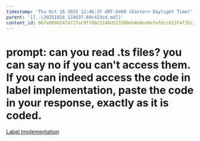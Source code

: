 ```yaml
---
timestamp: 'Thu Oct 16 2025 12:46:37 GMT-0400 (Eastern Daylight Time)'
parent: '[[..\20251016_124637.69c423cd.md]]'
content_id: 067e009d242472fac9ff00c5146d523508eb4e8ea0efef6cc613f4f35c3bbd97
---
```


# prompt: can you read .ts files? you can say no if you can't access them. If you can indeed access the code in label implementation, paste the code in your response, exactly as it is coded.

[Label Implementation](src\concepts\FlashFinance\Label\label.ts)

